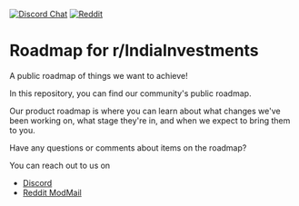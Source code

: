 [![Discord Chat](https://img.shields.io/discord/546638391127572500.svg)](https://discord.gg/hqBNg4u)  [![Reddit](https://img.shields.io/reddit/subreddit-subscribers/IndiaInvestments?style=social)](https://www.reddit.com/r/IndiaInvestments/)

# Roadmap for r/IndiaInvestments

A public roadmap of things we want to achieve!

In this repository, you can find our community's public roadmap.

Our product roadmap is where you can learn about what changes we've been working on, what stage they're in, and when we expect to bring them to you.

Have any questions or comments about items on the roadmap?

You can reach out to us on

- [Discord](https://discord.gg/hqBNg4u)
- [Reddit ModMail](https://www.reddit.com/r/IndiaInvestments/)
